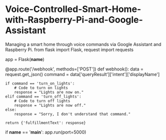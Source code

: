 # Voice-Controlled-Smart-Home-with-Raspberry-Pi-and-Google-Assistant
Managing a smart home through voice commands via Google Assistant and Raspberry Pi.
from flask import Flask, request
import requests

app = Flask(__name__)

@app.route('/webhook', methods=['POST'])
def webhook():
    data = request.get_json()
    command = data['queryResult']['intent']['displayName']

    if command == 'turn_on_lights':
        # Code to turn on lights
        response = "Lights are now on."
    elif command == 'turn_off_lights':
        # Code to turn off lights
        response = "Lights are now off."
    else:
        response = "Sorry, I don't understand that command."

    return {'fulfillmentText': response}

if __name__ == '__main__':
    app.run(port=5000)
